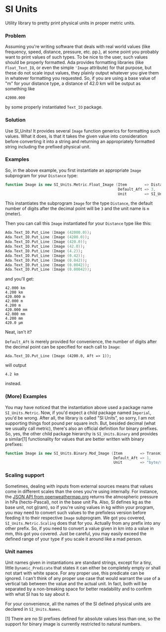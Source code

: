 # SI Units

Utility library to pretty print physical units in proper metric units.

### Problem

Assuming you're writing software that deals with real world values (like frequency, speed, distance, pressure, etc. pp.), at some point you probably want to print values of such types.  To be nice to the user, such values should be properly formatted.  Ada provides formatting libraries (like `Float_Text_IO`, or even the simple `'Image` attribute) for that purpose, but these do not scale input values, they plainly output whatever you give them in whatever formatting you requested.  So, if you are using a base value of "m" for your distance type, a distance of 42.0 km will be output as something like

`42000.000`

by some properly instantiated `Text_IO` package.

### Solution

Use SI_Units!  It provides several `Image` function generics for formatting such values.  What it does, is that it takes the given value into consideration before converting it into a string and returning an appropriately formatted string including the prefixed physical unit.

### Examples

So, in the above example, you first instantiate an appropriate `Image` subprogram for your `Distance` type:

```ada
function Image is new SI_Units.Metric.Float_Image (Item        => Distance,
                                                   Default_Aft => 3,
                                                   Unit        => SI_Units.Meter);
```

This instantiates the subprogram `Image` for the type `Distance`, the default number of digits after the decimal point will be `3` and the unit name is `m` (meter).

Then you can call this `Image` instantiated for your `Distance` type like this:

```ada
Ada.Text_IO.Put_Line (Image (42000.0));
Ada.Text_IO.Put_Line (Image (4200.0));
Ada.Text_IO.Put_Line (Image (420.0));
Ada.Text_IO.Put_Line (Image (42.0));
Ada.Text_IO.Put_Line (Image (4.2));
Ada.Text_IO.Put_Line (Image (0.42));
Ada.Text_IO.Put_Line (Image (0.042));
Ada.Text_IO.Put_Line (Image (0.0042));
Ada.Text_IO.Put_Line (Image (0.00042));
```

and you'll get:

```
42.000 km
4.200 km
420.000 m
42.000 m
4.200 m
420.000 mm
42.000 mm
4.200 mm
420.0 µm
```

Neat, isn't it?

`Default_Aft` is merely provided for convenience, the number of digits after the decimal point can be specified for each call to `Image`:

`Ada.Text_IO.Put_Line (Image (4200.0, Aft => 1));`

will output

`4.2 km`

instead.

### (More) Examples

You may have noticed that the instantiation above used a package name `SI_Units.Metric`.  Now, if you'd expect a child package named `Imperial`, you'd be wrong.  After all, the library is called "SI Units", so sorry, I am not supporting things foot pound per square inch.  But, besided decimal (what we usually call metric), there's also an official definition for binary prefixes.  So, yes, the other child package hierarchy is `SI_Units.Binary` and provides a similar[1] functionality for values that are better written with binary prefixes:

```ada
function Image is new SI_Units.Binary.Mod_Image (Item        => Transmission_Speed,
                                                 Default_Aft => 1,
                                                 Unit        => "byte/s");
```

### Scaling support

Sometimes, dealing with inputs from external sources means that values come in different scales than the ones you're using internally.  For instance, the [JSON API from openweathermap.org](https://openweathermap.org/api) returns the atmospheric pressure in hPa (hecto-Pascal), not in the base unit Pa.  Also, SI defines kg as the base unit, not g(ram), so if you're using values in kg within your program, you may need to convert such values to the prefixless version before feeding it to their respective `Image` subprogram.
We got you covered, `SI_Units.Metric.Scaling` does that for you.  Actually from any prefix into any other prefix.  So, if you need to convert a value given in km into a value in mm, this got you covered.  Just be careful, you may easily exceed the defined range of your type if you scale it around like a mad person.

### Unit names

Unit names given in instantiations are standard strings, except for a tiny, little `Dynamic_Predicate` that states it can either be completely empty or shall not start with white space.  For any proper use, this predicate can be ignored.  I can't think of any proper use case that would warrant the use of a vertical tab between the value and the actual unit.  In fact, both will be separated by a non-breaking space for better readability and to confirm with what SI has to say about it.

For your convenience, all the names of the SI defined physical units are declared in `SI_Units.Names`.


[1] There are no SI prefixes defined for absolute values less than one, so the support for binary image is currently restricted to natural numbers.
